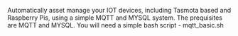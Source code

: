 Automatically asset manage your IOT devices, including Tasmota based and Raspberry Pis, using a simple MQTT and MYSQL system.
The prequisites are MQTT and MYSQL. You will need a simple bash script - mqtt_basic.sh
